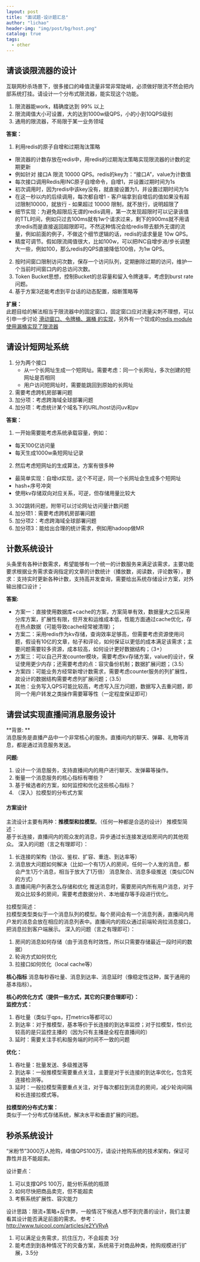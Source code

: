 ```yaml
---
layout: post
title: "面试题-设计题汇总"
author: "lichao"
header-img: "img/post/bg/host.png"
catalog: true
tags:
  - other
---
```


## 请谈谈限流器的设计
互联网秒杀场景下，很多接口的峰值流量非常非常陡峭，必须做好限流不然会把内部系统打挂。请设计一个分布式限流器，能实现这个功能。 
1. 限流器能work，精确度达到 99% 以上 
2. 限流阈值大小可设置，大的达到1000w级QPS，小的小到10QPS级别 
3. 通用的限流器，不局限于某一业务领域

**答案：**        
1. 利用redis的原子自增和过期淘汰策略
  - 限流器的计数存放在redis中，用redis的过期淘汰策略实现限流器的计数的定期更新 
  - 例如针对 接口A 限流 10000 QPS。redis的key为：“接口A”，value为计数值 
  - 每次接口调用Redis用INC原子自增命令，自增1，并设置过期时间为1s 
  - 初次调用时，因为redis中该key没有，就直接设置为1，并设置过期时间为1s
  - 在这一秒以内的后续调用，每次都自增1 - 客户端拿到自增后的值如果没有超过限制10000，就放行 - 如果超过 10000 限制，就不放行，说明超限了
  - 细节实现：为避免超限后无谓的redis调用，第一次发现超限时可以记录该值的TTL时间，例如只过去100ms就有1w个请求过来，剩下的900ms就不用请求redis而是直接返回超限即可。不然这种情况会给redis带去额外无谓的流量，例如前面的例子，不做这个细节逻辑的话，redis的请求量是 10w QPS。
  - 精度可调节。假如限流阈值很大，比如100w，可以把INC自增步进/步长调整大一些，例如100，那么redis的QPS直接降低100倍，为1w QPS。
2. 按时间窗口限制访问次数，保存一个访问队列，定期删除过期的访问，维护一个当前时间窗口内的总访问次数。
3. Token Bucket思想，控制Bucket的总容量和留入令牌速率，考虑到burst rate问题。
4. 基于方案3还能考虑到平台话的动态配置，熔断策略等

**扩展：**          
此题目给的解法相当于限流器中的固定窗口，固定窗口应对流量尖刺不理想，可以引申一步讨论 [滑动窗口、令牌桶、漏桶 的实现](https://zhuanlan.zhihu.com/p/51681984)，另外有一个现成的[redis module使用漏桶实现了限流器](https://github.com/brandur/redis-cell)


## 请设计短网址系统
1. 分为两个接口 
	- 从一个长网址生成一个短网址。需要考虑：同一个长网址，多次创建的短网址是否相同 
	- 用户访问短网址时，需要能跳回到原始的长网址 
2. 需要考虑跨机房部署问题 
3. 加分项：考虑跨海域全球部署问题 
4. 加分项：考虑统计某个域名下的URL/host访问uv和pv


**答案：**        
1. 一开始需要能考虑系统承载容量，例如： 
  - 每天100亿访问量
  - 每天生成1000w条短网址记录 
2. 然后考虑短网址的生成算法，方案有很多种 
  - 最简单实现：自增id实现，这个不可逆，同一个长网址会生成多个短网址 
  - hash+序号冲突 
  - 使用kv存储双向对应关系，可逆，但存储用量比较大 
3. 302跳转问题，附带可以讨论网址访问量计数问题 
4. 加分项1：需要考虑跨机房部署问题 
5. 加分项2：考虑跨海域全球部署问题 
6. 加分项3：能给出合理的统计需求，例如用hadoop做MR


## 计数系统设计
头条里有各种计数需求，希望能够有一个统一的计数服务来满足该需求，主要功能要求根据业务需求查询指定的文章的计数统计（播放数，阅读数，评论数等），要求：支持实时更新各种计数，支持高并发查询，需要给出系统存储设计方案，对外输出接口设计；

**答案:**    
+ 方案一：直接使用数据库+cache的方案，方案简单有效，数据量大之后采用分库方案，扩展性有限，但开发和运维成本低，性能方面通过cache优化，存在热点数据（可能导致cache经常被清理）；
+ 方案二：采用redis作为kv存储，查询效率足够高，但需要考虑资源使用问题，假设有10亿的文章，帖子和评论，如何保证以更低的成本满足该需求；主要问题需要较多资源，成本较高，如何设计更好数据结构；（3+）
+ 方案三：可以自己开发counter模块，需要考虑kv存储方案，value的设计，保证使用更少内存；还需要考虑的点：容灾备份机制；数据扩展问题；（3.5）
+ 方案四：可能业务方经常新增计数需求，需要考虑counter服务的列扩展性，故设计的数据结构需要考虑列扩展问题；（3.5）
+ 其他：业务写入QPS可能比较高，考虑写入压力问题，数据写入去重问题，即同一个用户转发之类操作需要幂等性（一定程度保证即可）

## 请尝试实现直播间消息服务设计
**背景: **      
消息服务是直播产品中一个非常核心的服务。直播间内的聊天、弹幕、礼物等消息，都是通过消息服务发送。

**问题:**     
1. 设计一个消息服务，支持直播间内的用户进行聊天、发弹幕等操作。
2. 衡量一个消息服务的核心指标有哪些？
3. 基于候选者的方案，如何监控和优化这些核心指标？
4. （深入）拉模型的分布式方案

#### 方案设计
主流设计主要有两种：**推模型和拉模型**。（任何一种都是合适的设计）
推模型简述：      
基于长连接，直播间内的观众发的消息，异步通过长连接发送给房间内的其他观众。
深入的问题（言之有理即可）：
1. 长连接的架构（协议、鉴权、扩容、重连、到达率等）
2. 消息放大问题如何解决（比如一个有1万人的房间，任何一个人发的消息，都会产生1万个消息，相当于放大了1万倍）
  消息聚合、消息多级推送（类似CDN的方式）
3. 直播间用户列表怎么存储和优化
  推送消息时，需要房间内所有用户消息，对于观众比较多的房间，需要考虑数据分片、本地缓存等手段进行优化。

拉模型简述：       
拉模型类型类似于一个消息队列的模型。每个房间会有一个消息列表，直播间内用户发的消息会放在相应的消息列表中。直播间内的观众通过前端轮询拉消息接口，
把消息拉到客户端展示。
深入的问题（言之有理即可）：
1. 房间的消息如何存储（由于消息有时效性，所以只需要存储最近一段时间的数据）
2. 轮询方式如何优化
3. 拉接口如何优化（local cache等）

**核心指标**
消息每秒吞吐量、消息到达率、消息延时（像稳定性这种，属于通用的基本指标）。

**核心的优化方式（提供一些方式，其它的只要合理即可）：**     
**监控方式：**       
1. 吞吐量（类似于qps，打metrics等都可以）
2. 到达率：对于推模型，基本等价于长连接的到达率监控；对于拉模型，性价比较高的是只监控主播的（因为只有主播是全程在直播间的）
3. 延时：需要关注手机和服务端的时间不一致的问题

**优化：**       
1. 吞吐量：批量发送、多级推送等
2. 到达率：一般推模型需要重点关注，主要是对于长连接的到达率优化，包含死连接检测等。
3. 延时：一般拉模型需要重点关注，对于每次都拉到消息的房间，减少轮询间隔和长连接拉模式等。

**拉模型的分布式方案：**     
  类似于一个分布式存储系统，解决水平和垂直扩展的问题。



## 秒杀系统设计
“米粉节”3000万人抢购，峰值QPS100万，请设计抢购系统的技术架构，保证可靠性并且不能超卖。

设计要点：
1. 可以支撑QPS 100万，能分析系统的瓶颈
2. 如何尽快把商品卖完，但不能超卖
3. 考察系统扩展性、容灾能力

设计思路：限流+策略+反作弊，一般情况下候选人想不到完善的设计，我们主要看其设计能否满足前面的需求。
参考：http://www.tuicool.com/articles/e2YVRvA

1. 可以满足业务需求，抗住压力，不会超卖 3分
2. 能考虑到到各种情况下的灾备方案，系统易于对商品种类，抢购规模进行扩展，3.5分